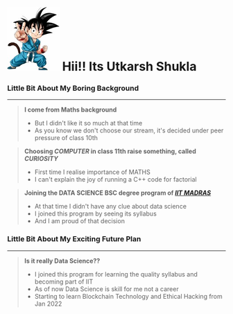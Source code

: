 # ![big dragon ball z fan!](images/gokuchild.jpg) Hii!! Its Utkarsh Shukla             


### Little Bit About My Boring Background
___

> **I come from Maths background**
>
> - But I didn't like it so much at that time
> - As you know we don't choose our stream, it's decided under peer pressure of class 10th


> **Choosing *COMPUTER* in class 11th raise something, called *CURIOSITY***
>
> - First time I realise importance of MATHS
> - I can't explain the joy of running a C++ code for factorial


> **Joining the DATA SCIENCE BSC degree program of [***IIT MADRAS***](https://onlinedegree.iitm.ac.in/index.html)**
>
> - At that time I didn't have any clue about data science
> - I joined this program by seeing its syllabus 
> - And I am proud of that decision

### Little Bit About My Exciting Future Plan
***

> **Is it really Data Science??**
>
> - I joined this program for learning the quality syllabus and becoming part of IIT 
> - As of now Data Science is skill for me not a career
> - Starting to learn Blockchain Technology and Ethical Hacking from Jan 2022  


